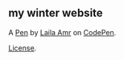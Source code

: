 my winter website
-----------------


A [Pen](https://codepen.io/Laila-Amr/pen/PwYKedp) by [Laila Amr](https://codepen.io/Laila-Amr) on [CodePen](https://codepen.io).

[License](https://codepen.io/license/pen/PwYKedp).